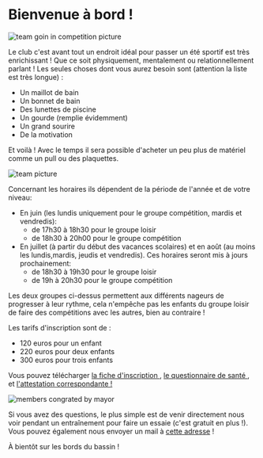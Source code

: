 # Bienvenue à bord !

<img src="/pictures/join/photoCompet.jpg" alt="team goin in competition picture">

Le club c'est avant tout un endroit idéal pour passer un été sportif est très enrichissant ! Que ce soit physiquement, mentalement ou relationnellement parlant ! Les seules choses dont vous aurez besoin sont (attention la liste est très longue) :

- Un maillot de bain
- Un bonnet de bain
- Des lunettes de piscine
- Un gourde (remplie évidemment)
- Un grand sourire
- De la motivation

Et voilà ! Avec le temps il sera possible d'acheter un peu plus de matériel comme un pull ou des plaquettes.

<img src="/pictures/join/photoTeam.jpg" alt="team picture">

Concernant les horaires ils dépendent de la période de l'année et de votre niveau:

- En juin (les lundis uniquement pour le groupe compétition, mardis et vendredis):
  - de 17h30 à 18h30 pour le groupe loisir
  - de 18h30 à 20h00 pour le groupe compétition
- En juillet (à partir du début des vacances scolaires) et en août (au moins les lundis,mardis, jeudis et vendredis). Ces horaires seront mis à jours prochainement:
  - de 18h30 à 19h30 pour le groupe loisir
  - de 19h à 20h30 pour le groupe compétition

Les deux groupes ci-dessus permettent aux différents nageurs de progresser à leur rythme, cela n'empêche pas les enfants du groupe loisir de faire des compétitions avec les autres, bien au contraire !

Les tarifs d'inscription sont de :

- 120 euros pour un enfant
- 220 euros pour deux enfants
- 300 euros pour trois enfants

Vous pouvez télécharger <a href="pdf/ficheInscription.pdf" download> la fiche d'inscription </a>, <a href="pdf/questionnaireSanté.pdf" download> le questionnaire de santé </a>, et <a href="pdf/attestationQS.pdf" download> l'attestation correspondante !</a>

<img src="/pictures/join/photoMairie.jpg" alt="members congrated by mayor">

Si vous avez des questions, le plus simple est de venir directement nous voir pendant un entraînement pour faire un essaie (c'est gratuit en plus !). Vous pouvez également nous envoyer un mail à <a href="mailto:cnc66400@gmail.com">cette adresse</a> !

À bientôt sur les bords du bassin !
